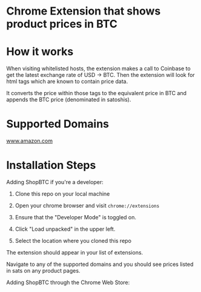 Chrome Extension that shows product prices in BTC
=================================================

How it works
============
When visiting whitelisted hosts, the extension makes a call to Coinbase
to get the latest exchange rate of USD -> BTC.  Then the extension will
look for html tags which are known to contain price data.

It converts the price within those tags to the equivalent price in BTC
and appends the BTC price (denominated in satoshis).


Supported Domains
=================
www.amazon.com


Installation Steps
==================

Adding ShopBTC if you're a developer:
1. Clone this repo on your local machine

2. Open your chrome browser and visit `chrome://extensions`

3. Ensure that the "Developer Mode" is toggled on.

4. Click "Load unpacked" in the upper left.

5. Select the location where you cloned this repo

The extension should appear in your list of extensions.

Navigate to any of the supported domains and you should see
prices listed in sats on any product pages.

Adding ShopBTC through the Chrome Web Store:

